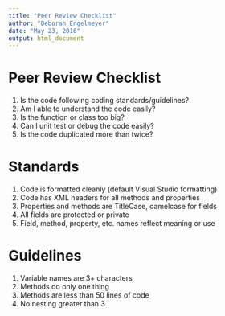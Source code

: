 ```yaml
---
title: "Peer Review Checklist"
author: "Deborah Engelmeyer"
date: "May 23, 2016"
output: html_document
---
```

# Peer Review Checklist
1. Is the code following coding standards/guidelines?
2. Am I able to understand the code easily?
3. Is the function or class too big?
4. Can I unit test or debug the code easily?
5. Is the code duplicated more than twice?

# Standards
1. Code is formatted cleanly (default Visual Studio formatting)
2. Code has XML headers for all methods and properties
3. Properties and methods are TitleCase, camelcase for fields
4. All fields are protected or private
5. Field, method, property, etc. names reflect meaning or use

# Guidelines
1. Variable names are 3+ characters
2. Methods do only one thing
3. Methods are less than 50 lines of code
4. No nesting greater than 3
